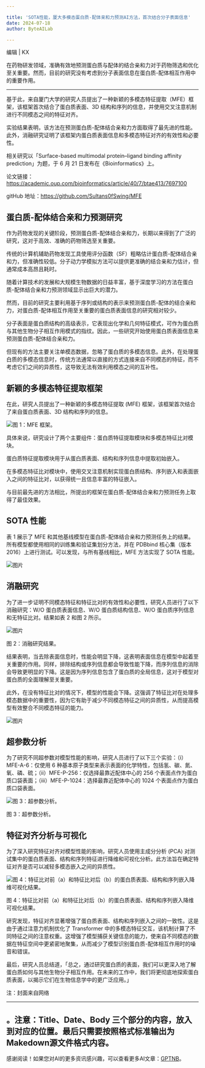 ```yaml
---

title: 'SOTA性能，厦大多模态蛋白质-配体亲和力预测AI方法，首次结合分子表面信息'
date: 2024-07-18
author: ByteAILab

---
```


编辑 | KX

在药物研发领域，准确有效地预测蛋白质与配体的结合亲和力对于药物筛选和优化至关重要。然而，目前的研究没有考虑到分子表面信息在蛋白质-配体相互作用中的重要作用。

---


基于此，来自厦门大学的研究人员提出了一种新颖的多模态特征提取（MFE）框架，该框架首次结合了蛋白质表面、3D 结构和序列的信息，并使用交叉注意机制进行不同模态之间的特征对齐。

实验结果表明，该方法在预测蛋白质-配体结合亲和力方面取得了最先进的性能。此外，消融研究证明了该框架内蛋白质表面信息和多模态特征对齐的有效性和必要性。

相关研究以「Surface-based multimodal protein–ligand binding affinity prediction」为题，于 6 月 21 日发布在《Bioinformatics》上。

论文链接：https://academic.oup.com/bioinformatics/article/40/7/btae413/7697100

gitHub 地址：https://github.com/Sultans0fSwing/MFE

## 蛋白质-配体结合亲和力预测研究
作为药物发现的关键阶段，预测蛋白质-配体结合亲和力，长期以来得到了广泛的研究，这对于高效、准确的药物筛选至关重要。

传统的计算机辅助药物发现工具使用评分函数（SF）粗略估计蛋白质-配体结合亲和力，但准确性较低。分子动力学模拟方法可以提供更准确的结合亲和力估计，但通常成本高昂且耗时。

随着计算技术的发展和大规模生物数据的日益丰富，基于深度学习的方法在蛋白质-配体结合亲和力预测领域显示出巨大的潜力。

然而，目前的研究主要利用基于序列或结构的表示来预测蛋白质-配体的结合亲和力，对蛋白质-配体相互作用至关重要的蛋白质表面信息的研究相对较少。

分子表面是蛋白质结构的高级表示，它表现出化学和几何特征模式，可作为蛋白质与其他生物分子相互作用模式的指纹。因此，一些研究开始使用蛋白质表面信息来预测蛋白质-配体结合亲和力。

但现有的方法主要关注单模态数据，忽略了蛋白质的多模态信息。此外，在处理蛋白质的多模态信息时，传统方法通常以直接的方式连接来自不同模态的特征，而不考虑它们之间的异质性，这导致无法有效利用模态之间的互补性。

## 新颖的多模态特征提取框架
在此，研究人员提出了一种新颖的多模态特征提取 (MFE) 框架，该框架首次结合了来自蛋白质表面、3D 结构和序列的信息。

![图 1：MFE 框架。](https://mmbiz.qpic.cn/mmbiz_png/XLCp9HBkwLlaayibkicibVsfrYZ5JYgHoVh37ib8a3ZYW3ia9f6LLgHo0RfaCQfjfLftvAnPlNH7VhW5qDiaRJxKybwA/640?wx_fmt=png&from=appmsg)

具体来说，研究设计了两个主要组件：蛋白质特征提取模块和多模态特征比对模块。

蛋白质特征提取模块用于从蛋白质表面、结构和序列信息中提取初始嵌入。

在多模态特征比对模块中，使用交叉注意机制实现蛋白质结构、序列嵌入和表面嵌入之间的特征比对，以获得统一且信息丰富的特征嵌入。

与目前最先进的方法相比，所提出的框架在蛋白质-配体结合亲和力预测任务上取得了最佳效果。

## SOTA 性能
表 1 展示了 MFE 和其他基线模型在蛋白质-配体结合亲和力预测任务上的结果。所有模型都使用相同的训练集和验证集划分方法，并在 PDBbind 核心集（版本 2016）上进行测试。可以发现，与所有基线相比，MFE 方法实现了 SOTA 性能。

![图片](https://mmbiz.qpic.cn/mmbiz_png/XLCp9HBkwLlaayibkicibVsfrYZ5JYgHoVhgEB1JLjwF5EW3PxOQrSZ4n4nS4uCAiakzjpMA5GfOZYG9mXCjFrJ10w/640?wx_fmt=png&from=appmsg)

## 消融研究
为了进一步证明不同模态特征和特征比对的有效性和必要性，研究人员进行了以下消融研究：W/O 蛋白质表面信息、W/O 蛋白质结构信息、W/O 蛋白质序列信息和无特征比对。结果如表 2 和图 2 所示。

![图片](https://mmbiz.qpic.cn/mmbiz_png/XLCp9HBkwLlaayibkicibVsfrYZ5JYgHoVhloSzhY4xibjZ55nUDkYHuvXEKl33nr39piaTjG6wPaBhCUkSicHPfRtFQ/640?wx_fmt=png&from=appmsg)

图 2：消融研究结果。

结果表明，当去除表面信息时，性能会明显下降，这表明表面信息在模型中起着至关重要的作用。同样，排除结构或序列信息都会导致性能下降，而序列信息的消除会导致更明显的下降。这是因为序列信息包含了蛋白质的全局信息，这对于模型对蛋白质的全面理解至关重要。

此外，在没有特征比对的情况下，模型的性能会下降。这强调了特征比对在处理多模态数据中的重要性，因为它有助于减少不同模态特征之间的异质性，从而提高模型有效整合不同模态特征的能力。

![图片](https://mmbiz.qpic.cn/mmbiz_png/XLCp9HBkwLlaayibkicibVsfrYZ5JYgHoVhtOscx5007bd9icWabEQxBTLZkibiboIfDSCDgeDbybibGkkaUmOIL9EVsg/640?wx_fmt=png&from=appmsg)

## 超参数分析
为了研究不同超参数对模型性能的影响，研究人员进行了以下三个实验：（i）MFE-A-6：仅使用 6 种基本原子类型来表示表面的化学特性，包括氢、碳、氮、氧、磷、硫；（ii）MFE-P-256：仅选择最靠近配体中心的 256 个表面点作为蛋白质口袋表面；（iii）MFE-P-1024：选择最靠近配体中心的 1024 个表面点作为蛋白质口袋表面。

![图 3：超参数分析。](https://mmbiz.qpic.cn/mmbiz_png/XLCp9HBkwLlaayibkicibVsfrYZ5JYgHoVhWrsLsYHqVyMHwwSEDBPElOtSLicUrxJw6icVTicV5VtuM4QIjwxduaIAQ/640?wx_fmt=png&from=appmsg)

图 3：超参数分析。

## 特征对齐分析与可视化
为了深入研究特征对齐对模型性能的影响，研究人员使用主成分分析 (PCA) 对测试集中的蛋白质表面、结构和序列特征进行降维和可视化分析。此方法旨在确定特征对齐是否可以减轻多模态嵌入之间的异质性。

![图 4：特征比对前（a）和特征比对后（b）的蛋白质表面、结构和序列嵌入降维可视化结果。](https://mmbiz.qpic.cn/mmbiz_png/XLCp9HBkwLlaayibkicibVsfrYZ5JYgHoVhYRnnI0prkQUvCAFmhdjayQfUibUKUPybrV4tNgSECSvvefkZMWia1KjQ/640?wx_fmt=png&from=appmsg)

图 4：特征比对前（a）和特征比对后（b）的蛋白质表面、结构和序列嵌入降维可视化结果。

研究发现，特征对齐显著增强了蛋白质表面、结构和序列嵌入之间的一致性。这是由于通过注意力机制优化了 Transformer 中的多模态特征交互，该机制计算了不同特征之间的注意权重。这增强了模型捕获关键信息的能力，使来自不同模态的数据在特征空间中更紧密地聚集，从而减少了模型识别蛋白质-配体相互作用时的噪音和错误。

最后，研究人员总结道，「总之，通过研究蛋白质的表面，我们可以更深入地了解蛋白质如何与其他生物分子相互作用。在未来的工作中，我们将更彻底地探索蛋白质表面，以揭示它们在生物信息学中的更广泛应用。」

注：封面来自网络

---

。注意：Title、Date、Body 三个部分的内容，放入到对应的位置。最后只需要按照格式标准输出为Makedown源文件格式内容。
---
感谢阅读！如果您对AI的更多资讯感兴趣，可以查看更多AI文章：[GPTNB](https://gptnb.com)。